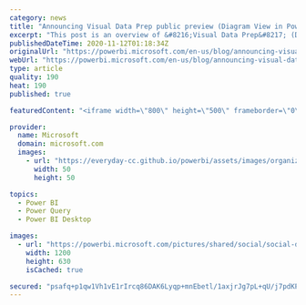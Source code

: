 ```yaml
---
category: news
title: "Announcing Visual Data Prep public preview (Diagram View in Power Query)"
excerpt: "This post is an overview of &#8216;Visual Data Prep&#8217; (Diagram View) which is going into Public Preview."
publishedDateTime: 2020-11-12T01:18:34Z
originalUrl: "https://powerbi.microsoft.com/en-us/blog/announcing-visual-data-prep-public-preview-diagram-view-in-power-query/"
webUrl: "https://powerbi.microsoft.com/en-us/blog/announcing-visual-data-prep-public-preview-diagram-view-in-power-query/"
type: article
quality: 190
heat: 190
published: true

featuredContent: "<iframe width=\"800\" height=\"500\" frameborder=\"0\" src=\"https://www.youtube.com/embed/DT_tOas5YIo\" allow=\"accelerometer; autoplay; encrypted-media; gyroscope; picture-in-picture\" allowfullscreen></iframe>"

provider:
  name: Microsoft
  domain: microsoft.com
  images:
    - url: "https://everyday-cc.github.io/powerbi/assets/images/organizations/microsoft.com-50x50.jpg"
      width: 50
      height: 50

topics:
  - Power BI
  - Power Query
  - Power BI Desktop

images:
  - url: "https://powerbi.microsoft.com/pictures/shared/social/social-default-image.png"
    width: 1200
    height: 630
    isCached: true

secured: "psafq+p1qw1Vh1vE1rIrcq86DAK6Lyqp+mnEbetl/1axjrJg7pL+qU/j7pdKPtgNJpFlVqKb5cyHFO5NhQXlosyusltZb2fOfPOAy4JBSvgDiaFwgvIrTtgVZ3GGNp1n3bcsVzp7dlpY12h5SC8mZJ2Kz6Sov9efbjHNRWmMWmUvQuH8y+W5T1VfhxDqVMQkBfSE0+B01KFRQPygpPpTMcZQUwGgbpe6IXoVB5FSkNBbQ7DiTvmsAgXA2utpRx/BiUd1u5HkhcKSTOjyh5JPV9AA8rcQzyNYsWMMKySQqe65LiMLieigKit3VFQOa7bXJf18iZzeBL7ObMVivWskkHFFCVohvdqMcdvyn/M9t7xMlFWakaanAGDjWGaTuzy5/7c/GgJrycwoZmuqQa6HDKYc9B6pYsvN9QPrY8EbQF4jSE0CEWknI7z5mfjA0qkTE6ly2854JPCGkq1j8jTOlQ==;5u516ZjR6B59R0fRfSGQTQ=="
---
```


